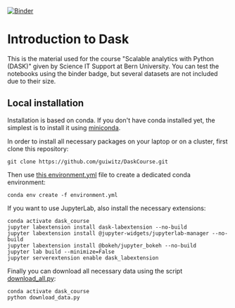 [![Binder](https://mybinder.org/badge_logo.svg)](https://mybinder.org/v2/gh/guiwitz/DaskCourse/master?urlpath=lab)

# Introduction to Dask

This is the material used for the course "Scalable analytics with Python (DASK)" given by Science IT Support at Bern University. You can test the notebooks using the binder badge, but several datasets are not included due to their size.

## Local installation

Installation is based on conda. If you don't have conda installed yet, the simplest is to install it using [miniconda](https://docs.conda.io/en/latest/miniconda.html).

In order to install all necessary packages on your laptop or on a cluster, first clone this repository:

```
git clone https://github.com/guiwitz/DaskCourse.git
```

Then use [this environment.yml](/binder/environment.yml) file to create a dedicated conda environment:
```
conda env create -f environment.yml
```

If you want to use JupyterLab, also install the necessary extensions:
```
conda activate dask_course
jupyter labextension install dask-labextension --no-build
jupyter labextension install @jupyter-widgets/jupyterlab-manager --no-build
jupyter labextension install @bokeh/jupyter_bokeh --no-build
jupyter lab build --minimize=False
jupyter serverextension enable dask_labextension
```

Finally you can download all necessary data using the script [download_all.py](/installation/download_data.py):

```
conda activate dask_course
python download_data.py
```
